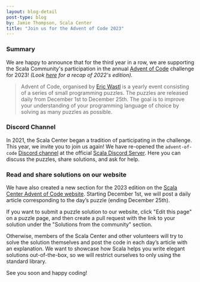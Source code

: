 ```yaml
---
layout: blog-detail
post-type: blog
by: Jamie Thompson, Scala Center
title: "Join us for the Advent of Code 2023"
---
```


### Summary
We are happy to announce that for the third year in a row, we are supporting the Scala Community's participation in the annual [Advent of Code](https://adventofcode.com/) challenge for 2023! _(Look [here](https://scala-lang.org/blog/2023/01/06/advent-of-code-recap.html) for a recap of 2022's edition)._

> Advent of Code, organised by [Eric Wastl](http://was.tl/) is a yearly event consisting of a series of small programming puzzles. The puzzles are released daily from December 1st to December 25th. The goal is to improve your understanding of your programming language of choice by solving as many puzzles as possible.

### Discord Channel

In 2021, the Scala Center began a tradition of participating in the challenge.
This year, we invite you to join us again! We have re-opened the `advent-of-code` [Discord channel](https://discord.com/channels/632150470000902164/913451015246868530) at the official [Scala Discord Server](https://discord.com/invite/scala).
Here you can discuss the puzzles, share solutions, and ask for help.

### Read and share solutions on our website

We have also created a new section for the 2023 edition on the [Scala Center Advent of Code website](https://scalacenter.github.io/scala-advent-of-code/2023/).
Starting December 1st, we will post a daily article corresponding to the day’s puzzle (ending December 25th).

If you want to submit a puzzle solution to our website, click "Edit this page" on a puzzle page, and then create a pull request with the link to your solution under the "Solutions from the community" section.

Otherwise, members of the Scala Center and other volunteers will try to solve the solution themselves and post the code in each day’s article with an explanation.
We want to showcase how Scala helps you write elegant solutions out-of-the-box, so we will restrict ourselves to only using the standard library.

See you soon and happy coding!
